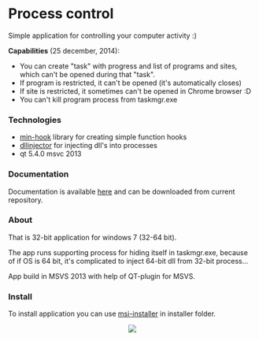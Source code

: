 # Process control
Simple application for controlling your computer activity :)

**Capabilities** (25 december, 2014):
* You can create "task" with progress and list of programs and sites, which can't be opened during that "task".
* If program is restricted, it can't be opened (it's automatically closes)
* If site is restricted, it sometimes can't be opened in Chrome browser :D
* You can't kill program process from taskmgr.exe

### Technologies
* [min-hook][mh] library for creating simple function hooks
* [dllinjector][di] for injecting dll's into processes
* qt 5.4.0 msvc 2013

### Documentation
Documentation is available [here][docs] and can be downloaded from current repository.

### About
That is 32-bit application for windows 7 (32-64 bit).

The app runs supporting process for hiding itself in taskmgr.exe, because of if OS is 64 bit, it's complicated to inject 64-bit dll from 32-bit process...

App build in MSVS 2013 with help of QT-plugin for MSVS.

### Install
To install application you can use [msi-installer][installer] in installer folder.

[mh]: http://www.codeproject.com/Articles/44326/MinHook-The-Minimalistic-x-x-API-Hooking-Libra
[di]: https://github.com/OpenSecurityResearch/dllinjector
[installer]: https://github.com/egorbunov/ProcessControl/raw/master/installer/ProcessControlInstall86.msi
[docs]: http://egorbunov.github.io/ProcessControl/index.html

<div style="text-align:center"><img src ="https://raw.githubusercontent.com/egorbunov/ProcessControl/master/ProcessControl/ProcessControl/Resources/mainTray.ico" /></div>